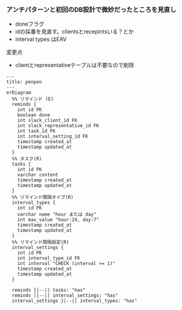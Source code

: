 ### アンチパターンと初回のDB設計で微妙だったところを見直し

- doneフラグ
- idの採番を見直す。clientsとrecepintsいる？とか
- interval types はEAV

変更点
- clientとrepresentativeテーブルは不要なので削除

```mermaid
---
title: penpen
---
erDiagram
  %% リマインド (E)
  reminds {
    int id PK
    boolean done
    int slack_client_id FK
    int slack_representative_id FK
    int task_id FK
    int interval_setting_id FK
    timestamp created_at
    timestamp updated_at
  }
  %% タスク(R)
  tasks {
    int id PK
    varchar content
    timestamp created_at
    timestamp updated_at
  }
  %% リマインド間隔タイプ(R)
  interval_types {
    int id PK
    varchar name "hour または day"
    int max_value "hour:24, day:7"
    timestamp created_at
    timestamp updated_at
  }
  %% リマインド間隔設定(R)
  interval_settings {
    int id PK
    int interval_type_id FK
    int interval "CHECK (interval >= 1)"
    timestamp created_at
    timestamp updated_at
  }
  
  reminds }|--|| tasks: "has"
  reminds ||--|| interval_settings: "has"
  interval_settings }|--|| interval_types: "has"
```